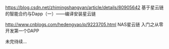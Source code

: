 https://blog.csdn.net/zhimingshangyan/article/details/80905642  基于星云链的智能合约与Dapp（一）——编译安装星云链

http://www.cnblogs.com/hedengyao/p/9223705.html  NAS星云链 入门之从零开发第一个DAPP

未完待续...
